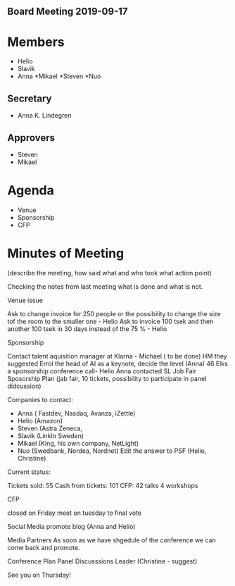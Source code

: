 Board Meeting 2019-09-17
------------------------

# Members
* Helio
* Slavik
* Anna 
*Mikael 
*Steven 
*Nuo

## Secretary
* Anna K. Lindegren

## Approvers
* Steven
* Mikael

# Agenda
* Venue
* Sponsorship
* CFP

# Minutes of Meeting
(describe the meeting, how said what and who took what action point)

Checking the notes from last meeting what is done and what is not. 

Venue issue

Ask to change invoice for 250 people or the possibility to change the size tof the room to the smaller one - Helio
Ask to invoice 100 tsek and then another 100 tsek in 30 days instead of the 75 % - Helio

Sponsorship

Contact talent aquisition manager at Klarna - Michael ( to be done)
HM they suggested Errol the head of AI as a keynote, decide the level (Anna)
46 Elks a sponsorship conference call- Helio 
Anna contacted SL
Job Fair Sposorship Plan (jab fair, 10 tickets, possibility to participate in panel didcussion)

Companies to contact: 

- Anna ( Fastdev, Nasdaq, Avanza, iZettle)
- Helio (Amazon)
- Steven (Astra Zeneca, 
- Slavik (LinkIn Sweden)
- Mikael (King, his own company, NetLight)
- Nuo (Swedbank, Nordea, Nordnet)
Edit the answer to PSF (Helio, Christine)

Current status:

Tickets sold: 55
Cash from tickets: 101
CFP: 42 talks
4 workshops

CFP

closed on Friday
meet on tuesday to final vote

Social Media
promote blog (Anna and Helio)

Media Partners
As soon as we have shgedule of the conference we can come back and promote.


Conference Plan
Panel Discusssions Leader (Christine - suggest)


See you on Thursday!




